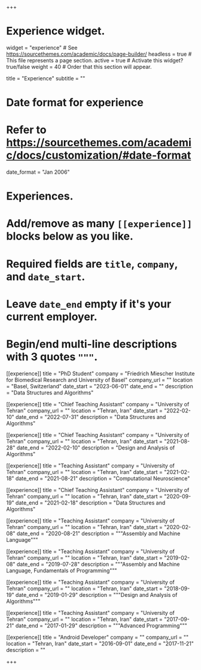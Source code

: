 +++
# Experience widget.
widget = "experience"  # See https://sourcethemes.com/academic/docs/page-builder/
headless = true  # This file represents a page section.
active = true  # Activate this widget? true/false
weight = 40  # Order that this section will appear.

title = "Experience"
subtitle = ""

# Date format for experience
#   Refer to https://sourcethemes.com/academic/docs/customization/#date-format
date_format = "Jan 2006"

# Experiences.
#   Add/remove as many `[[experience]]` blocks below as you like.
#   Required fields are `title`, `company`, and `date_start`.
#   Leave `date_end` empty if it's your current employer.
#   Begin/end multi-line descriptions with 3 quotes `"""`.
[[experience]]
  title = "PhD Student"
  company = "Friedrich Miescher Institute for Biomedical Research and University of Basel"
  company_url = ""
  location = "Basel, Switzerland"
  date_start = "2023-06-01"
  date_end = ""
  description = "Data Structures and Algorithms"

[[experience]]
  title = "Chief Teaching Assistant"
  company = "University of Tehran"
  company_url = ""
  location = "Tehran, Iran"
  date_start = "2022-02-10"
  date_end = "2022-07-31"
  description = "Data Structures and Algorithms"

[[experience]]
  title = "Chief Teaching Assistant"
  company = "University of Tehran"
  company_url = ""
  location = "Tehran, Iran"
  date_start = "2021-08-28"
  date_end = "2022-02-10"
  description = "Design and Analysis of Algorithms"

[[experience]]
  title = "Teaching Assistant"
  company = "University of Tehran"
  company_url = ""
  location = "Tehran, Iran"
  date_start = "2021-02-18"
  date_end = "2021-08-21"
  description = "Computational Neuroscience"

[[experience]]
  title = "Chief Teaching Assistant"
  company = "University of Tehran"
  company_url = ""
  location = "Tehran, Iran"
  date_start = "2020-09-19"
  date_end = "2021-02-18"
  description = "Data Structures and Algorithms"

[[experience]]
  title = "Teaching Assistant"
  company = "University of Tehran"
  company_url = ""
  location = "Tehran, Iran"
  date_start = "2020-02-08"
  date_end = "2020-08-21"
  description = """Assembly and Machine Language"""

[[experience]]
  title = "Teaching Assistant"
  company = "University of Tehran"
  company_url = ""
  location = "Tehran, Iran"
  date_start = "2019-02-08"
  date_end = "2019-07-28"
  description = """Assembly and Machine Language, Fundamentals of Programming"""

[[experience]]
  title = "Teaching Assistant"
  company = "University of Tehran"
  company_url = ""
  location = "Tehran, Iran"
  date_start = "2018-09-19"
  date_end = "2019-01-29"
  description = """Design and Analysis of Algorithms"""

[[experience]]
  title = "Teaching Assistant"
  company = "University of Tehran"
  company_url = ""
  location = "Tehran, Iran"
  date_start = "2017-09-21"
  date_end = "2017-01-29"
  description = """Advanced Programming"""

[[experience]]
  title = "Android Developer"
  company = ""
  company_url = ""
  location = "Tehran, Iran"
  date_start = "2016-09-01"
  date_end = "2017-11-21"
  description = ""

+++
